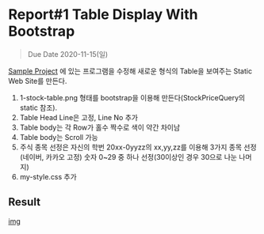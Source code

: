 # Report#1 Table Display With Bootstrap

> Due Date 2020-11-15(일)

[Sample Project](https://github.com/chomskim/Web-Programming/tree/master/WP2020/StockProject/StockPriceTable) 에 있는 프로그램을 수정해 새로운 형식의 Table을 보여주는 Static Web Site를 만든다.

1. 1-stock-table.png 형태를 bootstrap을 이용해 만든다(StockPriceQuery의 static 참조).
2. Table Head Line은 고정, Line No 추가
3. Table body는 각 Row가 홀수 짝수로 색이 약간 차이남
4. Table body는 Scroll 가능
5. 주식 종목 선정은 자신의 학번 20xx-0yyzz의 xx,yy,zz를 이용해 3가지 종목 선정(네이버, 카카오 고정)
숫자 0~29 중 하나 선정(30이상인 경우 30으로 나눈 나머지)
6. my-style.css 추가

## Result

[img](/img/Result01.png)
